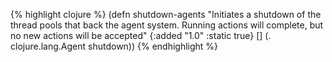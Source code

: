 {% highlight clojure %}
(defn shutdown-agents
  "Initiates a shutdown of the thread pools that back the agent
  system. Running actions will complete, but no new actions will be
  accepted"
  {:added "1.0"
   :static true}
  [] (. clojure.lang.Agent shutdown))
{% endhighlight %}
